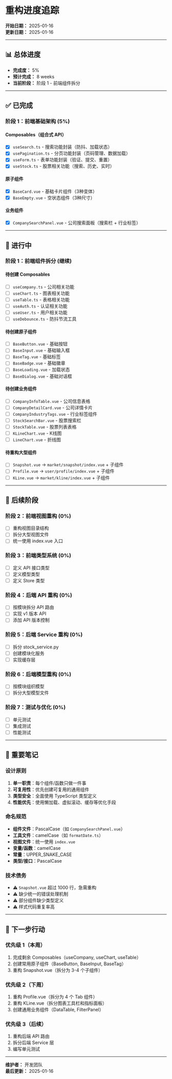 # 重构进度追踪

**开始日期：** 2025-01-16  
**更新日期：** 2025-01-16

---

## 📊 总体进度

- **完成度：** 5%
- **预计完成：** 8 weeks
- **当前阶段：** 阶段 1 - 前端组件拆分

---

## ✅ 已完成

### 阶段 1：前端基础架构 (5%)

#### Composables（组合式 API）
- [x] `useSearch.ts` - 搜索功能封装（防抖、加载状态）
- [x] `usePagination.ts` - 分页功能封装（页码管理、数据加载）
- [x] `useForm.ts` - 表单功能封装（验证、提交、重置）
- [x] `useStock.ts` - 股票相关功能（搜索、历史、实时）

#### 原子组件
- [x] `BaseCard.vue` - 基础卡片组件（3种变体）
- [x] `BaseEmpty.vue` - 空状态组件（3种尺寸）

#### 业务组件
- [x] `CompanySearchPanel.vue` - 公司搜索面板（搜索栏 + 行业标签）

---

## 🚧 进行中

### 阶段 1：前端组件拆分 (继续)

#### 待创建 Composables
- [ ] `useCompany.ts` - 公司相关功能
- [ ] `useChart.ts` - 图表相关功能
- [ ] `useTable.ts` - 表格相关功能
- [ ] `useAuth.ts` - 认证相关功能
- [ ] `useUser.ts` - 用户相关功能
- [ ] `useDebounce.ts` - 防抖节流工具

#### 待创建原子组件
- [ ] `BaseButton.vue` - 基础按钮
- [ ] `BaseInput.vue` - 基础输入框
- [ ] `BaseTag.vue` - 基础标签
- [ ] `BaseBadge.vue` - 基础徽章
- [ ] `BaseLoading.vue` - 加载状态
- [ ] `BaseDialog.vue` - 基础对话框

#### 待创建业务组件
- [ ] `CompanyInfoTable.vue` - 公司信息表格
- [ ] `CompanyDetailCard.vue` - 公司详情卡片
- [ ] `CompanyIndustryTags.vue` - 行业标签组件
- [ ] `StockSearchBar.vue` - 股票搜索栏
- [ ] `StockTable.vue` - 股票列表表格
- [ ] `KLineChart.vue` - K线图
- [ ] `LineChart.vue` - 折线图

#### 待重构大型组件
- [ ] `Snapshot.vue` -> `market/snapshot/index.vue` + 子组件
- [ ] `Profile.vue` -> `user/profile/index.vue` + 子组件
- [ ] `KLine.vue` -> `market/kline/index.vue` + 子组件

---

## 📅 后续阶段

### 阶段 2：前端视图重构 (0%)
- [ ] 重构视图目录结构
- [ ] 拆分大型视图文件
- [ ] 统一使用 index.vue 入口

### 阶段 3：前端类型系统 (0%)
- [ ] 定义 API 接口类型
- [ ] 定义模型类型
- [ ] 定义 Store 类型

### 阶段 4：后端 API 重构 (0%)
- [ ] 按模块拆分 API 路由
- [ ] 实现 v1 版本 API
- [ ] 添加 API 版本控制

### 阶段 5：后端 Service 重构 (0%)
- [ ] 拆分 stock_service.py
- [ ] 创建模块化服务
- [ ] 实现缓存层

### 阶段 6：后端模型重构 (0%)
- [ ] 按模块组织模型
- [ ] 拆分大型模型文件

### 阶段 7：测试与优化 (0%)
- [ ] 单元测试
- [ ] 集成测试
- [ ] 性能测试

---

## 📝 重要笔记

### 设计原则
1. **单一职责**：每个组件/函数只做一件事
2. **可复用性**：优先创建可复用的通用组件
3. **类型安全**：全面使用 TypeScript 类型定义
4. **性能优先**：使用懒加载、虚拟滚动、缓存等优化手段

### 命名规范
- **组件文件**：PascalCase（如 `CompanySearchPanel.vue`）
- **工具文件**：camelCase（如 `formatDate.ts`）
- **视图文件**：统一使用 `index.vue`
- **变量/函数**：camelCase
- **常量**：UPPER_SNAKE_CASE
- **类型/接口**：PascalCase

### 技术债务
- ⚠️ `Snapshot.vue` 超过 1000 行，急需重构
- ⚠️ 缺少统一的错误处理机制
- ⚠️ 部分组件缺少类型定义
- ⚠️ 样式代码重复率高

---

## 🎯 下一步行动

### 优先级 1（本周）
1. 完成剩余 Composables（useCompany, useChart, useTable）
2. 创建常用原子组件（BaseButton, BaseInput, BaseTag）
3. 重构 Snapshot.vue（拆分为 3-4 个子组件）

### 优先级 2（下周）
1. 重构 Profile.vue（拆分为 4 个 Tab 组件）
2. 重构 KLine.vue（拆分图表工具栏和指标面板）
3. 创建通用业务组件（DataTable, FilterPanel）

### 优先级 3（后续）
1. 重构后端 API 路由
2. 拆分后端 Service 层
3. 编写单元测试

---

**维护者：** 开发团队  
**最后更新：** 2025-01-16

